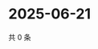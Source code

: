 # 2025-06-21

共 0 条

<!-- BEGIN ZHIHUQUESTIONS -->
<!-- 最后更新时间 Sat Jun 21 2025 00:14:53 GMT+0800 (China Standard Time) -->

<!-- END ZHIHUQUESTIONS -->
